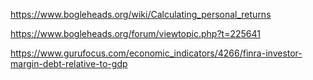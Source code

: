 https://www.bogleheads.org/wiki/Calculating_personal_returns

https://www.bogleheads.org/forum/viewtopic.php?t=225641

https://www.gurufocus.com/economic_indicators/4266/finra-investor-margin-debt-relative-to-gdp
